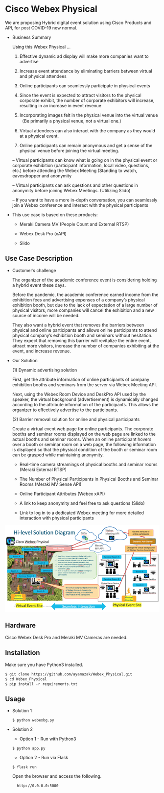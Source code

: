 # Cisco Webex Physical

We are proposing Hybrid digital event solution using Cisco Products and API, for post COVID-19 new normal.

* Business Summary

    Using this Webex Physical …
    
    1. Effective dynamic ad display will make more companies want to advertise

    1. Increase event attendance by eliminating barriers between virtual and physical attendees

    1. Online participants can seamlessly participate in physical events

    1. Since the event is expected to attract visitors to the physical corporate exhibit, the number of corporate exhibitors will increase, resulting in an increase in event revenue

    1. Incorporating images felt in the physical venue into the virtual venue（Be primarily a physical venue, not a virtual one.）

    1. Virtual attendees can also interact with the company as they would at a physical event.

    1. Online participants can remain anonymous and get a sense of the physical venue before joining the virtual meeting.

    – Virtual participants can know what is going on in the physical event or corporate exhibition (participant information, local video, questions, etc.) before attending the Webex Meeting (Standing to watch, eavesdropper and anonymity

    – Virtual participants can ask questions and other questions in anonymity before joining Webex Meetings. (Utilizing Slido)

    – If you want to have a more in-depth conversation, you can seamlessly join a Webex conference and interact with the physical participants

* This use case is based on these products:

    * Meraki Camera MV (People Count and External RTSP)

    * Webex Desk Pro (xAPI)

    * Slido

## Use Case Description

* Customer’s challenge

    The organizer of the academic conference event is considering holding a hybrid event these days.

    Before the pandemic, the academic conference earned income from the exhibition fees and advertising expenses of a company’s physical exhibition booth, but due to the lack of expectation of a large number of physical visitors, more companies will cancel the exhibition and a new source of income will be needed.

    They also want a hybrid event that removes the barriers between physical and online participants and allows online participants to attend physical company’s exhibition booth and seminars without hesitation. They expect that removing this barrier will revitalize the entire event, attract more visitors, increase the number of companies exhibiting at the event, and increase revenue.

* Our Solution

    (1) Dynamic advertising solution

    First, get the attribute information of online participants of company exhibition booths and seminars from the server via Webex Meeting API.

    Next, using the Webex Room Device and DeskPro API used by the speaker, the virtual background (advertisement) is dynamically changed according to the attribute information of the participants. This allows the organizer to effectively advertise to the participants.

    (2) Barrier removal solution for online and physical participants

    Create a virtual event web page for online participants. The corporate booths and seminar rooms displayed on the web page are linked to the actual booths and seminar rooms. When an online participant hovers over a booth or seminar room on a web page, the following information is displayed so that the physical condition of the booth or seminar room can be grasped while maintaining anonymity.

    * Real-time camera streamings of physical booths and seminar rooms (Meraki External RTSP)

    * The Number of Physical Participants in Physical Booths and Seminar Rooms (Meraki MV Sense API)

    * Online Participant Attributes (Webex xAPI)

    * A link to keep anonymity and feel free to ask questions (Slido)

    * Link to log in to a dedicated Webex meeting for more detailed interaction with physical participants
    
![Webex Physical](static/images/solution.png)

## Hardware

Cisco Webex Desk Pro and Meraki MV Cameras are needed.

## Installation

Make sure you have Python3 installed.

```
$ git clone https://github.com/ayamazak/Webex_Physical.git
$ cd Webex_Physical
$ pip install -r requirements.txt
```

## Usage

* Solution 1

    ```
    $ python webexbg.py
    ```

* Solution 2

    * Option 1 - Run with Python3

    ```
    $ python app.py
    ```

    * Option 2 - Run via Flask

    ```
    $ flask run
    ```

    Open the browser and access the following.

        http://0.0.0.0:5000
